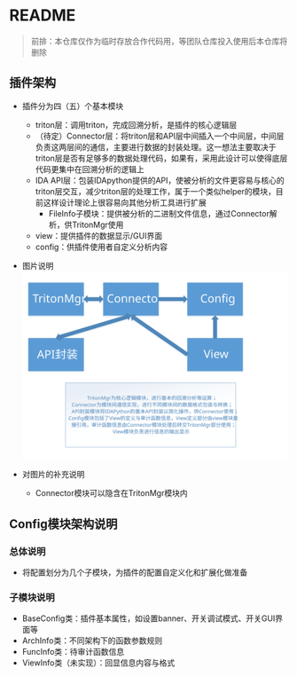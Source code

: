 # README

> 前排：本仓库仅作为临时存放合作代码用，等团队仓库投入使用后本仓库将删除
## 插件架构

- 插件分为四（五）个基本模块
  - triton层：调用triton，完成回溯分析，是插件的核心逻辑层
  - （待定）Connector层：将triton层和API层中间插入一个中间层，中间层负责这两层间的通信，主要进行数据的封装处理。这一想法主要取决于triton层是否有足够多的数据处理代码，如果有，采用此设计可以使得底层代码更集中在回溯分析的逻辑上
  - IDA API层：包装IDApython提供的API，使被分析的文件更容易与核心的triton层交互，减少triton层的处理工作，属于一个类似helper的模块，目前这样设计理论上很容易向其他分析工具进行扩展
    - FileInfo子模块：提供被分析的二进制文件信息，通过Connector解析，供TritonMgr使用
  - view：提供插件的数据显示/GUI界面
  - config：供插件使用者自定义分析内容

- 图片说明![总体架构设想](./main_arch.svg)

- 对图片的补充说明
  - Connector模块可以隐含在TritonMgr模块内

## Config模块架构说明

### 总体说明

- 将配置划分为几个子模块，为插件的配置自定义化和扩展化做准备

### 子模块说明

- BaseConfig类：插件基本属性，如设置banner、开关调试模式、开关GUI界面等
- ArchInfo类：不同架构下的函数参数规则
- FuncInfo类：待审计函数信息
- ViewInfo类（未实现）：回显信息内容与格式
